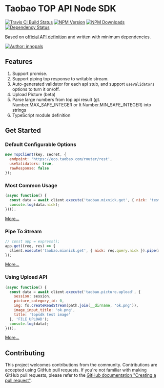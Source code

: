 # Taobao TOP API Node SDK

[![Travis CI Build Status](https://img.shields.io/travis/mbxc/node-topsdk/master.svg)](http://travis-ci.org/mbxc/node-topsdk)
[![NPM Version](https://img.shields.io/npm/v/topsdk.svg)](https://npmjs.org/package/topsdk)
[![NPM Downloads](https://img.shields.io/npm/dm/topsdk.svg)](https://npmjs.org/package/topsdk)
[![Dependency Status](https://david-dm.org/mbxc/node-topsdk.svg)](https://david-dm.org/mbxc/node-topsdk)

Based on [official API definition](http://open.taobao.com/doc2/api_list.htm) and written with minimum dependencies.

[![Author: innopals](https://avatars3.githubusercontent.com/u/30520929?s=32&v=4)](https://github.com/innopals)

## Features

1. Support promise.
2. Support piping top response to writable stream.
3. Auto-generated validator for each api stub, and support `useValidators` options to turn it on/off.
4. Upload Picture (beta)
5. Parse large numbers from top api result (gt. Number.MAX_SAFE_INTEGER or lt Number.MIN_SAFE_INTEGER) into strings
6. TypeScript module definition

## Get Started

### Default Configurable Options

```js
new TopClient(key, secret, {
  endpoint: 'https://eco.taobao.com/router/rest',
  useValidators: true,
  rawResponse: false
});
```

### Most Common Usage

```js
(async function() {
  const data = await client.execute('taobao.mixnick.get', { nick: 'test' });
  console.log(data.nick);
})();
```

[More...](https://github.com/mbxc/node-topsdk/blob/master/test/basic.js)

### Pipe To Stream

```js
// const app = express();
app.get((req, res) => {
  client.execute('taobao.mixnick.get', { nick: req.query.nick }).pipe(res);
});
```

[More...](https://github.com/mbxc/node-topsdk/blob/master/test/pipe.js)

### Using Upload API

```js
(async function() {
  const data = await client.execute('taobao.picture.upload', {
    session: session,
    picture_category_id: 0,
    img: fs.createReadStream(path.join(__dirname, 'ok.png')),
    image_input_title: 'ok.png',
    title: 'topsdk test image'
  }, 'FILE_UPLOAD');
  console.log(data);
})();
```

[More...](https://github.com/mbxc/node-topsdk/blob/master/test/file-upload.js)

## Contributing

This project welcomes contributions from the community. Contributions are accepted using GitHub pull requests. If you're not familiar with making GitHub pull requests, please refer to the [GitHub documentation "Creating a pull request"](https://help.github.com/articles/creating-a-pull-request/).
